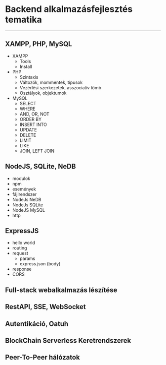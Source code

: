 # Backend alkalmazásfejlesztés tematika

---

## XAMPP, PHP, MySQL

- XAMPP
  - Tools
  - Install
- PHP
  - Szintaxis
  - Változók, mommentek, típusok
  - Vezérlési szerkezetek, asszociatív tömb
  - Osztályok, objektumok
- MySQL
  - SELECT
  - WHERE
  - AND, OR, NOT
  - ORDER BY
  - INSERT INTO
  - UPDATE
  - DELETE
  - LIMIT
  - LIKE
  - JOIN, LEFT JOIN

## NodeJS, SQLite, NeDB

- modulok
- npm
- események
- fájlrendszer
- NodeJs NeDB
- NodeJs SQLite
- NodeJS MySQL
- http

## ExpressJS

- hello world
- routing
- request
  - params
  - express.json (body)
- response
- CORS

## Full-stack webalkalmazás lészítése

## RestAPI, SSE, WebSocket

## Autentikáció, Oatuh

## BlockChain Serverless Keretrendszerek

## Peer-To-Peer hálózatok

